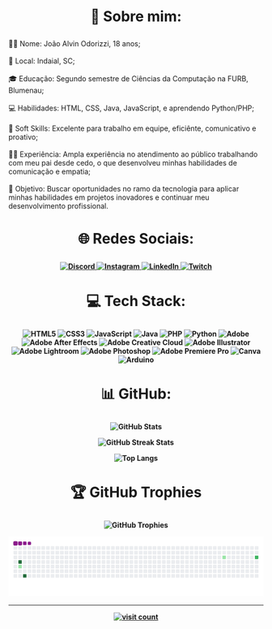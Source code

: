 # <p align="center">💫 Sobre mim: </p>
👨‍🎓 Nome: João Alvin Odorizzi, 18 anos;<br><br>🏡 Local: Indaial, SC;<br><br>
🎓 Educação: Segundo semestre de Ciências da Computação na FURB, Blumenau;<br><br>
💻 Habilidades: HTML, CSS, Java, JavaScript, e aprendendo Python/PHP;<br><br>
🤝 Soft Skills: Excelente para trabalho em equipe, eficiênte, comunicativo e proativo;<br><br>
👨‍💼 Experiência: Ampla experiência no atendimento ao público trabalhando com meu pai desde cedo, o que desenvolveu minhas habilidades de comunicação e empatia;<br><br>
🚀 Objetivo: Buscar oportunidades no ramo da tecnologia para aplicar minhas habilidades em projetos inovadores e continuar meu desenvolvimento profissional.

# <p align="center"><b>🌐 Redes Sociais:<b></p>
<p align="center">
  <a href="https://discord.gg/jNSygBnZ45">
    <img src="https://img.shields.io/badge/Discord-%237289DA.svg?logo=discord&logoColor=white" alt="Discord" height="35" width="130">
  </a>
  <a href="https://www.instagram.com/jaum_15.02/">
    <img src="https://img.shields.io/badge/Instagram-%23E4405F.svg?logo=Instagram&logoColor=white" alt="Instagram" height="35" width="130">
  </a>
  <a href="https://www.linkedin.com/in/jaum1502/">
    <img src="https://img.shields.io/badge/LinkedIn-%230077B5.svg?logo=linkedin&logoColor=white" alt="LinkedIn" height="35" width="130">
  </a>
  <a href="https://www.twitch.tv/johnnyelevenbr">
    <img src="https://img.shields.io/badge/Twitch-%239146FF.svg?logo=Twitch&logoColor=white" alt="Twitch" height="35" width="130">
  </a>
</p>


# <p align="center">💻 Tech Stack:</p>
<p align="center">
  <img src="https://img.shields.io/badge/html5-%23E34F26.svg?style=for-the-badge&logo=html5&logoColor=white" alt="HTML5">
  <img src="https://img.shields.io/badge/css3-%231572B6.svg?style=for-the-badge&logo=css3&logoColor=white" alt="CSS3">
  <img src="https://img.shields.io/badge/javascript-%23323330.svg?style=for-the-badge&logo=javascript&logoColor=%23F7DF1E" alt="JavaScript">
  <img src="https://img.shields.io/badge/java-%23ED8B00.svg?style=for-the-badge&logo=openjdk&logoColor=white" alt="Java">
  <img src="https://img.shields.io/badge/php-%23777BB4.svg?style=for-the-badge&logo=php&logoColor=white" alt="PHP">
  <img src="https://img.shields.io/badge/python-3670A0?style=for-the-badge&logo=python&logoColor=ffdd54" alt="Python">
  <img src="https://img.shields.io/badge/adobe-%23FF0000.svg?style=for-the-badge&logo=adobe&logoColor=white" alt="Adobe">
  <img src="https://img.shields.io/badge/Adobe%20After%20Effects-9999FF.svg?style=for-the-badge&logo=Adobe%20After%20Effects&logoColor=white" alt="Adobe After Effects">
  <img src="https://img.shields.io/badge/Adobe%20Creative%20Cloud-DA1F26.svg?style=for-the-badge&logo=Adobe%20Creative%20Cloud&logoColor=white" alt="Adobe Creative Cloud">
  <img src="https://img.shields.io/badge/adobe%20illustrator-%23FF9A00.svg?style=for-the-badge&logo=adobe%20illustrator&logoColor=white" alt="Adobe Illustrator">
  <img src="https://img.shields.io/badge/Adobe%20Lightroom-31A8FF.svg?style=for-the-badge&logo=Adobe%20Lightroom&logoColor=white" alt="Adobe Lightroom">
  <img src="https://img.shields.io/badge/adobe%20photoshop-%2331A8FF.svg?style=for-the-badge&logo=adobe%20photoshop&logoColor=white" alt="Adobe Photoshop">
  <img src="https://img.shields.io/badge/Adobe%20Premiere%20Pro-9999FF.svg?style=for-the-badge&logo=Adobe%20Premiere%20Pro&logoColor=white" alt="Adobe Premiere Pro">
  <img src="https://img.shields.io/badge/Canva-%2300C4CC.svg?style=for-the-badge&logo=Canva&logoColor=white" alt="Canva">
  <img src="https://img.shields.io/badge/-Arduino-00979D?style=for-the-badge&logo=Arduino&logoColor=white" alt="Arduino">
</p>

# <p align="center">📊 GitHub: </p>
<p align="center">
  <img src="https://github-readme-stats.vercel.app/api?username=jaum1502&theme=midnight-purple&hide_border=false&include_all_commits=false&count_private=false" alt="GitHub Stats">
</p>
<p align="center">
  <img src="https://github-readme-streak-stats.herokuapp.com/?user=jaum1502&theme=midnight-purple&hide_border=false" alt="GitHub Streak Stats">
</p>
<p align="center">
  <img src="https://github-readme-stats.vercel.app/api/top-langs/?username=jaum1502&theme=midnight-purple&hide_border=false&include_all_commits=false&count_private=false&layout=compact" alt="Top Langs">
</p>

# <p align="center">🏆 GitHub Trophies  </p>
<p align="center">
  <img src="https://github-profile-trophy.vercel.app/?username=jaum1502&theme=tokyonight&no-frame=true&no-bg=true&margin-w=4" alt="GitHub Trophies">
</p>

<p align="center">
  <img src="https://github.com/jaum1502/jaum1502/blob/output/github-contribution-grid-snake.gif" alt="snake gif">
</p>

---
<p align="center">
  <a href="https://visitcount.itsvg.in"><img src="https://visitcount.itsvg.in/api?id=jaum1502&icon=0&color=0" alt="visit count"></a>
</p>

